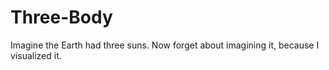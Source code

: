 # Three-Body

Imagine the Earth had three suns. Now forget about imagining it, because I visualized it.

